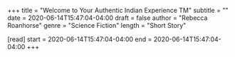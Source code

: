+++
title = "Welcome to Your Authentic Indian Experience TM"
subtitle = ""
date = 2020-06-14T15:47:04-04:00
draft = false
author = "Rebecca Roanhorse"
genre = "Science Fiction"
length = "Short Story"

[read]
  start = 2020-06-14T15:47:04-04:00
  end = 2020-06-14T15:47:04-04:00
+++
